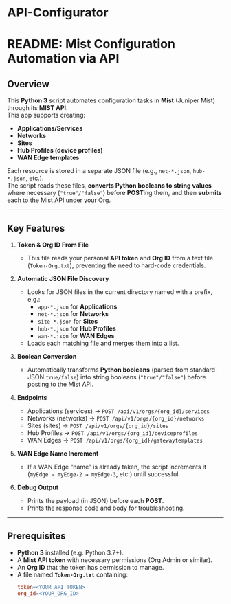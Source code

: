 # API-Configurator
# README: Mist Configuration Automation via API

## Overview

This **Python 3** script automates configuration tasks in **Mist** (Juniper Mist) through its **MIST API**.  
This app supports creating:

- **Applications/Services**  
- **Networks**  
- **Sites**  
- **Hub Profiles (device profiles)**  
- **WAN Edge templates**

Each resource is stored in a separate JSON file (e.g., `net-*.json`, `hub-*.json`, etc.).  
The script reads these files, **converts Python booleans to string values** where necessary (`"true"/"false"`) before **POST**ing them, and then **submits** each to the Mist API under your Org.

---

## Key Features

1. **Token & Org ID From File**  
   - This file reads your personal **API token** and **Org ID** from a text file (`Token-Org.txt`), preventing the need to hard-code credentials.

2. **Automatic JSON File Discovery**  
   - Looks for JSON files in the current directory named with a prefix, e.g.:
     - `app-*.json` for **Applications**  
     - `net-*.json` for **Networks**  
     - `site-*.json` for **Sites**  
     - `hub-*.json` for **Hub Profiles**  
     - `wan-*.json` for **WAN Edges**  
   - Loads each matching file and merges them into a list.

3. **Boolean Conversion**  
   - Automatically transforms **Python booleans** (parsed from standard JSON `true/false`) into string booleans (`"true"/"false"`) before posting to the Mist API.

4. **Endpoints**  
   - Applications (services) → `POST /api/v1/orgs/{org_id}/services`  
   - Networks (networks) → `POST /api/v1/orgs/{org_id}/networks`  
   - Sites (sites) → `POST /api/v1/orgs/{org_id}/sites`  
   - Hub Profiles → `POST /api/v1/orgs/{org_id}/deviceprofiles`  
   - WAN Edges → `POST /api/v1/orgs/{org_id}/gatewaytemplates`

5. **WAN Edge Name Increment**  
   - If a WAN Edge “name” is already taken, the script increments it (`myEdge → myEdge-2 → myEdge-3`, etc.) until successful.

6. **Debug Output**  
   - Prints the payload (in JSON) before each **POST**.  
   - Prints the response code and body for troubleshooting.

---

## Prerequisites

- **Python 3** installed (e.g. Python 3.7+).
- A **Mist API token** with necessary permissions (Org Admin or similar).
- An **Org ID** that the token has permission to manage.
- A file named **`Token-Org.txt`** containing:
  ```makefile
  token=<YOUR_API_TOKEN>
  org_id=<YOUR_ORG_ID>
